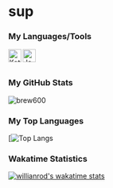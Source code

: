 # sup

### My Languages/Tools 

<img align="left" alt="Kotlin" width="26px" src="https://sdtimes.com/wp-content/uploads/2019/10/1200px-Kotlin-logo.svg_-490x490.png" />
<img align="left" alt="Java" width="26px" src="http://codehustler.org/wp-content/uploads/2012/12/java_logo.png" />
<br />
<br />

### My GitHub Stats
<img src="https://github-readme-stats.vercel.app/api?username=brew600&show_icons=true&theme=merko&count_private=true" alt="brew600" />

### My Top Languages
[![Top Langs](https://github-readme-stats.vercel.app/api/top-langs/?username=brew600&layout=compact)

### Wakatime Statistics
[![willianrod's wakatime stats](https://github-readme-stats.vercel.app/api/wakatime?username=brew600)](https://github.com/anuraghazra/github-readme-stats)


<!--
**brew600/brew600** is a ✨ _special_ ✨ repository because its `README.md` (this file) appears on your GitHub profile.

Here are some ideas to get you started:

- 🔭 I’m currently working on ...
- 🌱 I’m currently learning ...
- 👯 I’m looking to collaborate on ...
- 🤔 I’m looking for help with ...
- 💬 Ask me about ...
- 📫 How to reach me: ...
- 😄 Pronouns: ...
- ⚡ Fun fact: ...
-->
